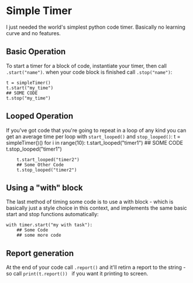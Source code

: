 # Simple Timer
I just needed the world's simplest python code timer. Basically no learning curve and no features.

## Basic Operation
To start a timer for a block of code, instantiate your timer, then call `.start("name")`. when your code block is finished call `.stop("name")`:

    t = simpleTimer()
    t.start("my_time")
    ## SOME CODE
    t.stop("my_time")

## Looped Operation
If you've got code that you're going to repeat in a loop of any kind you can get an average time per loop with `start_looped()` and `stop_looped()`:
    t = simpleTimer()()
    for i in range(10):
        t.start_looped("timer1")
        ## SOME CODE
        t.stop_looped("timer1")

        t.start_looped("timer2")
        ## Some Other Code
        t.stop_looped("timer2")

## Using a "with" block
The last method of timing some code is to use a with block - which is basically just a style choice in this context, and implements the same basic start and stop functions automatically:

    with timer.start("my with task"):
        ## Some Code
        ## some more code

## Report generation
At the end of your code call `.report()` and it'll retirn a report to the string - so call `print(t.report()) ` if you want it printing to screen.